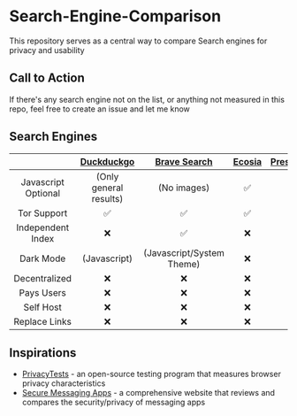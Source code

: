# Search-Engine-Comparison
This repository serves as a central way to compare Search engines for privacy and usability

## Call to Action
If there's any search engine not on the list, or anything not measured in this repo, feel free to create an issue and let me know

## Search Engines
|| [Duckduckgo](duckduckgo.com)|[Brave Search](search.brave.com)|[Ecosia](ecosia.org)|[Presearch](presearch.org)|[Whoogle](https://github.com/benbusby/whoogle-search)|[Searx](https://github.com/searx/searx)|
| :---: | :---: | :---: | :---: | :---:| :---:| :---:|
|Javascript Optional| (Only general results)|(No images)| ✅| ❌|✅|(Harder to switch categories)|
|Tor Support|✅|✅|✅|✅|✅|✅|
|Independent Index|❌|✅|❌|❌|❌|❌|
|Dark Mode|(Javascript)|(Javascript/System Theme)|❌|❌|✅|✅|
|Decentralized|❌|❌|❌|✅|❌|❌|
|Pays Users|❌|❌|❌|✅|❌|❌|
|Self Host|❌|❌|❌|❌|✅|✅|
|Replace Links|❌|❌|❌|❌|✅|❌|




## Inspirations
- [PrivacyTests](https://privacytests.org) - an open-source testing program that measures browser privacy characteristics
- [Secure Messaging Apps](https://www.securemessagingapps.com) - a comprehensive website that reviews and compares the security/privacy of messaging apps 
